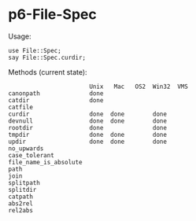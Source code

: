 p6-File-Spec
============

Usage:

	use File::Spec;
	say File::Spec.curdir;

Methods (current state):

	                       Unix   Mac   OS2  Win32  VMS
	canonpath              done                        
	catdir                 done                        
	catfile
	curdir                 done  done        done      
	devnull                done  done        done      
	rootdir                done              done      
	tmpdir                 done  done        done      
	updir                  done  done        done      
	no_upwards
	case_tolerant
	file_name_is_absolute
	path
	join
	splitpath
	splitdir
	catpath
	abs2rel
	rel2abs